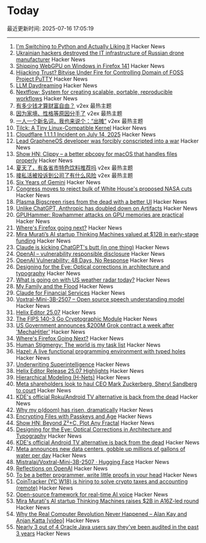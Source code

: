 # Today

最近更新时间: 2025-07-16 17:05:19

--- 
1. [I'm Switching to Python and Actually Liking It](https://www.cesarsotovalero.net/blog/i-am-switching-to-python-and-actually-liking-it.html) Hacker News
2. [Ukrainian hackers destroyed the IT infrastructure of Russian drone manufacturer](https://prm.ua/en/ukrainian-hackers-destroyed-the-it-infrastructure-of-a-russian-drone-manufacturer-what-is-known/) Hacker News
3. [Shipping WebGPU on Windows in Firefox 141](https://mozillagfx.wordpress.com/2025/07/15/shipping-webgpu-on-windows-in-firefox-141/) Hacker News
4. [Hijacking Trust? Bitvise Under Fire for Controlling Domain of FOSS Project PuTTY](https://blog.pupred.com/blog/puttyvsbitvise/) Hacker News
5. [LLM Daydreaming](https://gwern.net/ai-daydreaming) Hacker News
6. [Nextflow: System for creating scalable, portable, reproducible workflows](https://github.com/nextflow-io/nextflow) Hacker News
7. [有多少钱才算财富自由？](https://www.v2ex.com/t/1145487) v2ex 最热主题
8. [因为家境、性格等原因分手了](https://www.v2ex.com/t/1145462) v2ex 最热主题
9. [一人一个新名词，我也来说个：“出摊”](https://www.v2ex.com/t/1145450) v2ex 最热主题
10. [Tilck: A Tiny Linux-Compatible Kernel](https://github.com/vvaltchev/tilck) Hacker News
11. [Cloudflare 1.1.1.1 Incident on July 14, 2025](https://blog.cloudflare.com/cloudflare-1-1-1-1-incident-on-july-14-2025/) Hacker News
12. [Lead GrapheneOS developer was forcibly conscripted into a war](https://grapheneos.social/@GrapheneOS/114825492698412916) Hacker News
13. [Show HN: Clippy – a better pbcopy for macOS that handles files properly](https://github.com/neilberkman/clippy) Hacker News
14. [夏天了，有各省市特色饮料推荐吗](https://www.v2ex.com/t/1145459) v2ex 最热主题
15. [接私活被投诉到公司了有什么风险](https://www.v2ex.com/t/1145451) v2ex 最热主题
16. [Six Years of Gemini](https://geminiprotocol.net/news/2025_06_20.gmi) Hacker News
17. [Congress moves to reject bulk of White House's proposed NASA cuts](https://arstechnica.com/space/2025/07/congress-moves-to-reject-bulk-of-white-houses-proposed-nasa-cuts/) Hacker News
18. [Plasma Bigscreen rises from the dead with a better UI](https://www.neowin.net/news/kdes-android-tv-alternative-plasma-bigscreen-rises-from-the-dead-with-a-better-ui/) Hacker News
19. [Unlike ChatGPT, Anthropic has doubled down on Artifacts](https://ben-mini.com/2025/claude-is-kicking-chatgpts-butt) Hacker News
20. [GPUHammer: Rowhammer attacks on GPU memories are practical](https://gpuhammer.com/) Hacker News
21. [Where's Firefox going next?](https://connect.mozilla.org/t5/discussions/where-s-firefox-going-next-you-tell-us/m-p/100698#M39094) Hacker News
22. [Mira Murati’s AI startup Thinking Machines valued at $12B in early-stage funding](https://www.reuters.com/technology/mira-muratis-ai-startup-thinking-machines-raises-2-billion-a16z-led-round-2025-07-15/) Hacker News
23. [Claude is kicking ChatGPT's butt (in one thing)](https://ben-mini.com/2025/claude-is-kicking-chatgpts-butt) Hacker News
24. [OpenAI – vulnerability responsible disclosure](https://requilence.any.org/open-ai-vulnerability-responsible-disclosure) Hacker News
25. [OpenAI Vulnerability: 48 Days, No Response](https://requilence.any.org/open-ai-vulnerability-responsible-disclosure) Hacker News
26. [Designing for the Eye: Optical corrections in architecture and typography](https://www.nubero.ch/blog/015/) Hacker News
27. [What is going on with US weather radar today?](https://atlas.niu.edu/analysis/radar/midwest/?C=N;O=D) Hacker News
28. [My Family and the Flood](https://www.texasmonthly.com/news-politics/texas-flood-firsthand-account/) Hacker News
29. [Claude for Financial Services](https://www.anthropic.com/news/claude-for-financial-services) Hacker News
30. [Voxtral-Mini-3B-2507 – Open source speech understanding model](https://huggingface.co/mistralai/Voxtral-Mini-3B-2507) Hacker News
31. [Helix Editor 25.07](https://helix-editor.com/news/release-25-07-highlights/) Hacker News
32. [The FIPS 140-3 Go Cryptographic Module](https://go.dev/blog/fips140) Hacker News
33. [US Government announces $200M Grok contract a week after 'MechaHitler'](https://www.theverge.com/news/706855/grok-mechahitler-xai-defense-department-contract) Hacker News
34. [Where's Firefox Going Next?](https://connect.mozilla.org/t5/discussions/where-s-firefox-going-next-you-tell-us/m-p/100698#M39094) Hacker News
35. [Human Stigmergy: The world is my task list](https://aethermug.com/posts/human-stigmergy) Hacker News
36. [Hazel: A live functional programming environment with typed holes](https://github.com/hazelgrove/hazel) Hacker News
37. [Underwriting Superintelligence](https://underwriting-superintelligence.com/) Hacker News
38. [Helix Editor Release 25.07 Highlights](https://helix-editor.com/news/release-25-07-highlights/) Hacker News
39. [Hierarchical Modeling (H-Nets)](https://cartesia.ai/blog/hierarchical-modeling) Hacker News
40. [Meta shareholders look to haul CEO Mark Zuckerberg, Sheryl Sandberg to court](https://nypost.com/2025/07/15/business/meta-shareholders-aim-to-haul-ceo-mark-zuckerberg-sheryl-sandberg-to-court/) Hacker News
41. [KDE's official Roku/Android TV alternative is back from the dead](https://www.neowin.net/news/kdes-android-tv-alternative-plasma-bigscreen-rises-from-the-dead-with-a-better-ui/) Hacker News
42. [Why my p(doom) has risen, dramatically](https://garymarcus.substack.com/p/why-my-pdoom-has-risen-dramatically) Hacker News
43. [Encrypting Files with Passkeys and Age](https://words.filippo.io/passkey-encryption/) Hacker News
44. [Show HN: Beyond Z²+C, Plot Any Fractal](https://www.juliascope.com/) Hacker News
45. [Designing for the Eye: Optical Corrections in Architecture and Typography](https://www.nubero.ch/blog/015/) Hacker News
46. [KDE's official Android TV alternative is back from the dead](https://www.neowin.net/news/kdes-android-tv-alternative-plasma-bigscreen-rises-from-the-dead-with-a-better-ui/) Hacker News
47. [Meta announces new data centers, gobble up millions of gallons of water per day](https://www.engadget.com/ai/meta-announces-huge-new-data-centers-but-they-could-gobble-up-millions-of-gallons-of-water-per-day-174000478.html) Hacker News
48. [Mistralai/Voxtral-Mini-3B-2507 · Hugging Face](https://huggingface.co/mistralai/Voxtral-Mini-3B-2507) Hacker News
49. [Reflections on OpenAI](https://calv.info/openai-reflections) Hacker News
50. [To be a better programmer, write little proofs in your head](https://the-nerve-blog.ghost.io/to-be-a-better-programmer-write-little-proofs-in-your-head/) Hacker News
51. [CoinTracker (YC W18) is hiring to solve crypto taxes and accounting (remote)](https://news.ycombinator.com/item?id=44573320) Hacker News
52. [Open-source framework for real-time AI voice](https://github.com/videosdk-live/agents) Hacker News
53. [Mira Murati's AI startup Thinking Machines raises $2B in A16Z-led round](https://www.reuters.com/technology/mira-muratis-ai-startup-thinking-machines-raises-2-billion-a16z-led-round-2025-07-15/) Hacker News
54. [Why the Real Computer Revolution Never Happened – Alan Kay and Anjan Katta [video]](https://www.youtube.com/watch?v=MbEZ-DC0L-g) Hacker News
55. [Nearly 3 out of 4 Oracle Java users say they've been audited in the past 3 years](https://www.theregister.com/2025/07/15/oracle_java_users_audited/) Hacker News
